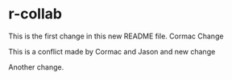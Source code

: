 # r-collab

This is the first change in this new README file. 
Cormac Change

This is a conflict made by Cormac and Jason and new change

Another change.

